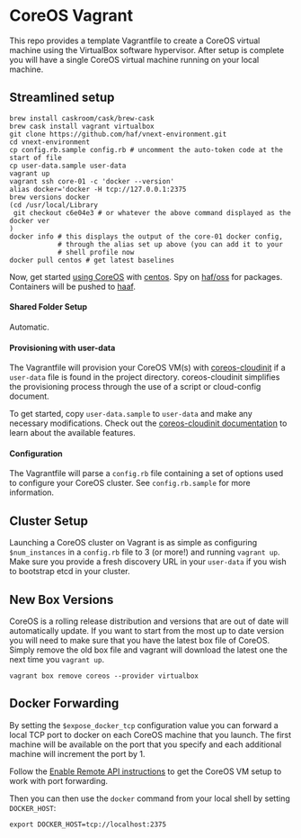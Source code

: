 # CoreOS Vagrant

This repo provides a template Vagrantfile to create a CoreOS virtual machine
using the VirtualBox software hypervisor.  After setup is complete you will have
a single CoreOS virtual machine running on your local machine.

## Streamlined setup

```
brew install caskroom/cask/brew-cask
brew cask install vagrant virtualbox
git clone https://github.com/haf/vnext-environment.git
cd vnext-environment
cp config.rb.sample config.rb # uncomment the auto-token code at the start of file
cp user-data.sample user-data
vagrant up
vagrant ssh core-01 -c 'docker --version'
alias docker='docker -H tcp://127.0.0.1:2375
brew versions docker
(cd /usr/local/Library
 git checkout c6e04e3 # or whatever the above command displayed as the docker ver
)
docker info # this displays the output of the core-01 docker config,
            # through the alias set up above (you can add it to your
            # shell profile now
docker pull centos # get latest baselines
```

Now, get started [using CoreOS][using-coreos] with [centos][centos-baseline].
Spy on [haf/oss][haf-oss] for packages. Containers will be pushed to [haaf][haaf].

[virtualbox]: https://www.virtualbox.org/
[vagrant]: https://www.vagrantup.com/downloads.html
[using-coreos]: http://coreos.com/docs/using-coreos/
[centos-baseline]: http://wiki.centos.org/Cloud/Docker
[haf-oss]: https://packagecloud.io/haf/oss/
[haaf]: https://registry.hub.docker.com/u/haaf/mono-baseline/

#### Shared Folder Setup

Automatic.

#### Provisioning with user-data

The Vagrantfile will provision your CoreOS VM(s) with [coreos-cloudinit][coreos-cloudinit] if a `user-data` file is found in the project directory.
coreos-cloudinit simplifies the provisioning process through the use of a script or cloud-config document.

To get started, copy `user-data.sample` to `user-data` and make any necessary modifications.
Check out the [coreos-cloudinit documentation][coreos-cloudinit] to learn about the available features.

[coreos-cloudinit]: https://github.com/coreos/coreos-cloudinit

#### Configuration

The Vagrantfile will parse a `config.rb` file containing a set of options used to configure your CoreOS cluster.
See `config.rb.sample` for more information.

## Cluster Setup

Launching a CoreOS cluster on Vagrant is as simple as configuring `$num_instances` in a `config.rb` file to 3 (or more!) and running `vagrant up`.
Make sure you provide a fresh discovery URL in your `user-data` if you wish to bootstrap etcd in your cluster.

## New Box Versions

CoreOS is a rolling release distribution and versions that are out of date will automatically update.
If you want to start from the most up to date version you will need to make sure that you have the latest box file of CoreOS.
Simply remove the old box file and vagrant will download the latest one the next time you `vagrant up`.

```
vagrant box remove coreos --provider virtualbox
```

## Docker Forwarding

By setting the `$expose_docker_tcp` configuration value you can forward a local TCP port to docker on
each CoreOS machine that you launch. The first machine will be available on the port that you specify
and each additional machine will increment the port by 1.

Follow the [Enable Remote API instructions][coreos-enabling-port-forwarding] to get the CoreOS VM setup to work with port forwarding.

[coreos-enabling-port-forwarding]: https://coreos.com/docs/launching-containers/building/customizing-docker/#enable-the-remote-api-on-a-new-socket

Then you can then use the `docker` command from your local shell by setting `DOCKER_HOST`:

    export DOCKER_HOST=tcp://localhost:2375
